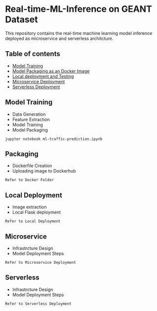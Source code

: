 # Real-time-ML-Inference on GEANT Dataset
This repository contains the real-time machine learning model inference deployed as microservice and serverless architcture.


## Table of contents
* [Model Training](#model-training)
* [Model Packaging as an Docker Image](#packaging)
* [Local deployment and Testing](#local-deployment)
* [Microservice Deployment](#microservice)
* [Serverless Deployment](#serverless)

## Model Training
- Data Generation
- Feature Extraction
- Model Training
- Model Packaging

```
jupyter notebook ml-traffic-prediction.ipynb
```
	
## Packaging
- Dockerfile Creation
- Uploading image to Dockerhub

```
Refer to Docker Folder
```


## Local Deployment
- Image extraction
- Local Flask deployment

```
Refer to Local Deployment
```


## Microservice 
- Infrastrcture Design
- Model Deployment Steps

```
Refer to Microservice Deployment
```


## Serverless 
- Infrastrcture Design
- Model Deployment Steps

```
Refer to Serverless Deployment
```
